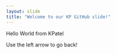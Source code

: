 ```yaml
---
layout: slide
title: "Welcome to our KP GitHub slide!"
---
```

Hello World from KPatel

Use the left arrow to go back!


